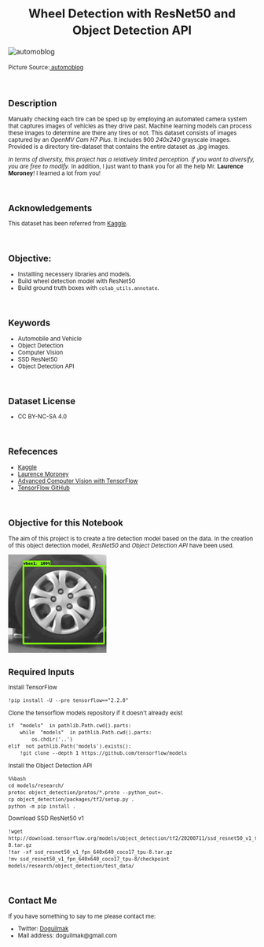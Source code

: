 <h1 align=center><font size = 5>Wheel Detection with ResNet50 and Object Detection API</font></h1>

<img  src="https://www.automoblog.net/wp-content/uploads/2020/09/AdobeStock_88569445.jpeg" height=500 width=1000 alt="automoblog">

<small>Picture Source:<a  href="https://www.automoblog.net/"> automoblog</a>

<br>

<h2>Description</h2>

<p>Manually checking each tire can be sped up by employing an automated camera system that captures images of vehicles as they drive past. Machine learning models can process these images to determine are there any tires or not. This dataset consists of images captured by an <i>OpenMV Cam H7 Plus</i>. It includes 900 <i>240x240</i> grayscale images. Provided is a directory tire-dataset that contains the entire dataset as .jpg images.

<i>In terms of diversity, this project has a relatively limited perception. If you want to diversify, you are free to modify.</i> In addition, I just want to thank you for all the help Mr. <b>Laurence Moroney</b>! I learned a lot from you!</p>

<br>

<h2>Acknowledgements</h2>

<p>This dataset has been referred from <a  href="https://www.kaggle.com/datasets/rhammell/full-vs-flat-tire-images">Kaggle</a>.</p>

<br>

<h2>Objective:</h2>

<ul>
	<li>Installling necessery libraries and models.</li>
	<li>Build wheel detection model with ResNet50</li>
	<li>Build ground truth boxes with <code>colab_utils.annotate</code>.</li>
</ul>

<br>

<h2>Keywords</h2>

<ul>
	<li>Automobile and Vehicle</li>
	<li>Object Detection</li>
	<li>Computer Vision</li>
	<li>SSD ResNet50</li>
	<li>Object Detection API</li>
</ul>

<br>

<h2>Dataset License</h2>

<ul>
	<li>CC BY-NC-SA 4.0</li>
</ul>

<br>

<h2>Refecences</h2>

<ul>
	<li><a  href="https://www.kaggle.com/datasets/rhammell/full-vs-flat-tire-images">Kaggle</a></li>
	<li><a  href="https://laurencemoroney.com/">Laurence Moroney</a></li>
	<li><a  href="https://www.coursera.org/learn/advanced-computer-vision-with-tensorflow#instructors">Advanced Computer Vision with TensorFlow</a></li>
	<li><a  href="https://github.com/tensorflow/models">TensorFlow GitHub</a></li>
</ul>

<br>  

<h2>Objective for this Notebook</h2>  

<p>The aim of this project is to create a tire detection model based on the data. In the creation of this object detection model, <i>ResNet50</i> and <i>Object Detection API</i> have been used.</p>

<img src="wheel_test.gif" height=200 width=200/>

<br>

<h2>Required Inputs</h2>

<p>Install TensorFlow</p>
	
	!pip install -U --pre tensorflow=="2.2.0"

<p>Clone the tensorflow models repository if it doesn't already exist</p>

	if  "models"  in pathlib.Path.cwd().parts:
		while  "models"  in pathlib.Path.cwd().parts:
			os.chdir('..')
	elif  not pathlib.Path('models').exists():
		!git clone --depth 1 https://github.com/tensorflow/models

<p>Install the Object Detection API</p>

	%%bash
	cd models/research/
	protoc object_detection/protos/*.proto --python_out=.
	cp object_detection/packages/tf2/setup.py .
	python -m pip install .

<p>Download SSD ResNet50 v1</p>

	!wget http://download.tensorflow.org/models/object_detection/tf2/20200711/ssd_resnet50_v1_fpn_640x640_coco17_tpu-8.tar.gz
	!tar -xf ssd_resnet50_v1_fpn_640x640_coco17_tpu-8.tar.gz
	!mv ssd_resnet50_v1_fpn_640x640_coco17_tpu-8/checkpoint models/research/object_detection/test_data/

<br>

<h2>Contact Me</h2>

<p>If you have something to say to me please contact me:</p>

<ul>
 <li>Twitter: <a href="https://twitter.com/Doguilmak">Doguilmak</a></li>
 <li>Mail address: doguilmak@gmail.com</li>
</ul>
